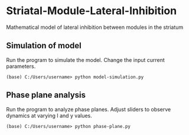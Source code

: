 # Striatal-Module-Lateral-Inhibition
Mathematical model of lateral inhibition between modules in the striatum

## Simulation of model
Run the program to simulate the model. Change the input current parameters.  
```
(base) C:/Users/username> python model-simulation.py
```  

## Phase plane analysis 
Run the program to analyze phase planes. Adjust sliders to observe dynamics at varying I and y values. 
```
(base) C:/Users/username> python phase-plane.py
```  


